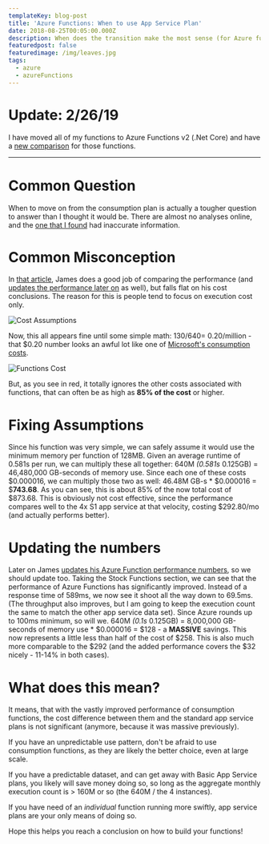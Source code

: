 ```yaml
---
templateKey: blog-post
title: 'Azure Functions: When to use App Service Plan'
date: 2018-08-25T00:05:00.000Z
description: When does the transition make the most sense (for Azure functions v1)
featuredpost: false
featuredimage: /img/leaves.jpg
tags:
  - azure
  - azureFunctions
---
```

# Update: 2/26/19

I have moved all of my functions to Azure Functions v2 (.Net Core) and have a [new comparison](/blog/azure-functions-consumption-vs-app-service-vs-kubernetes/) for those functions.

- - -

# Common Question

When to move on from the consumption plan is actually a tougher question to answer than I thought it would be. There are almost no analyses online, and the [one that I found](https://www.azurefromthetrenches.com/azure-functions-scaling-with-a-dedicated-app-service-plan/) had inaccurate information.

# Common Misconception

In [that article](https://www.azurefromthetrenches.com/azure-functions-scaling-with-a-dedicated-app-service-plan/), James does a good job of comparing the performance (and [updates the performance later on](https://www.azurefromthetrenches.com/azure-functions-significant-improvements-in-http-trigger-scaling/) as well), but falls flat on his cost conclusions. The reason for this is people tend to focus on execution cost only.

![Cost Assumptions](/img/costassumptions.jpg)

Now, this all appears fine until some simple math: $130 / 640 = ~$0.20/million - that $0.20 number looks an awful lot like one of [Microsoft's consumption costs](https://azure.microsoft.com/en-us/pricing/details/functions/).

![Functions Cost](/img/functionscost.jpg)

But, as you see in red, it totally ignores the other costs associated with functions, that can often be as high as **85% of the cost** or higher.

# Fixing Assumptions

Since his function was very simple, we can safely assume it would use the minimum memory per function of 128MB. Given an average runtime of 0.581s per run, we can multiply these all together: 640M  _(0.581s_  0.125GB) = 46,480,000 GB-seconds of memory use. Since each one of these costs $0.000016, we can multiply those two as well: 46.48M GB-s * $0.000016 = $**743.68**.  As you can see, this is about 85% of the now total cost of $873.68. This is obviously not cost effective, since the performance compares well to the 4x S1 app service at that velocity, costing $292.80/mo (and actually performs better).

# Updating the numbers

Later on James [updates his Azure Function performance numbers](https://www.azurefromthetrenches.com/azure-functions-significant-improvements-in-http-trigger-scaling/), so we should update too. Taking the Stock Functions section, we can see that the performance of Azure Functions has significantly improved. Instead of
a response time of 589ms, we now see it shoot all the way down to 69.5ms. (The throughput also improves, but I am going to keep the execution count the same to match the other app service data set). Since Azure rounds up to 100ms minimum, so will we. 640M  _(0.1s_  0.125GB) = 8,000,000 GB-seconds of memory use * $0.000016 = $128 - a **MASSIVE** savings. This now represents a little less than half of the cost of $258.  This is also much more comparable to the $292 (and the added performance covers the $32 nicely - 11-14% in both cases).

# What does this mean?

It means, that with the vastly improved performance of consumption functions, the cost difference between them and the standard app service plans is not significant (anymore, because it was massive previously).

If you have an unpredictable use pattern, don't be afraid to use consumption functions, as they are likely the better choice, even at large scale.

If you have a predictable dataset, and can get away with Basic App Service plans, you likely will save money doing so, so long as the aggregate monthly execution count is > 160M or so (the 640M / the 4 instances).

If you have need of an _individual_ function running more swiftly, app service plans are your only means of doing so.

Hope this helps you reach a conclusion on how to build your functions!

